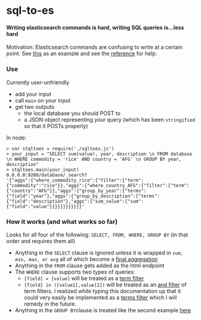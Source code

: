 sql-to-es
=========

#### Writing elasticsearch commands is hard, writing SQL queries is...less hard

Motivation: Elasticsearch commands are confusing to write at a certain point. See [this](http://www.elasticsearch.org/guide/en/elasticsearch/reference/1.x/search-aggregations-metrics-sum-aggregation.html) as an example and see the [reference](http://www.elasticsearch.org/guide/en/elasticsearch/reference/1.x/index.html) for help.

### Use

Currently user-unfriendly

- add your input
- call `main` on your input
- get two outputs
  - the local database you should POST to
  - a JSON object representing your query (which has been `stringified` so that it POSTs properly)

In node:

    > var stqltoes = require('./sqltoes.js')
    > your_input = "SELECT sum(value), year, description \n FROM database \n WHERE commodity = 'rice' AND country = 'AFG' \n GROUP BY year, description"
    > stqltoes.main(your_input)
    0.0.0.0:9200/database/_search?
    '{"aggs":{"where_commodity_rice":{"filter":{"term":{"commodity":"rice"}},"aggs":{"where_country_AFG":{"filter":{"term":{"country":"AFG"}},"aggs":{"group_by_year":{"terms":{"field":"year"},"aggs":{"group_by_description":{"terms":{"field":"description"},"aggs":{"sum_value":{"sum":{"field":"value"}}}}}}}}}}}}'

### How it works (and what works so far)

Looks for all four of the following: `SELECT, FROM, WHERE, GROUP BY` (in that order and requires them all)

- Anything in the `SELECT` clause is ignored unless it is wrapped in `sum, min, max, or avg` all of which become a [final aggregation](http://www.elasticsearch.org/guide/en/elasticsearch/reference/1.x/search-aggregations-metrics-sum-aggregation.html)
- Anything in the `FROM` clause gets added as the html endpoint
- The `WHERE` clause supports two types of queries:
  - `[field] = [value]` will be treated as a [term filter](http://www.elasticsearch.org/guide/en/elasticsearch/reference/current/query-dsl-term-filter.html)
  - `[field] in ([value1],value[2])` will be treated as an [and filter](http://www.elasticsearch.org/guide/en/elasticsearch/reference/current/query-dsl-and-filter.html#query-dsl-and-filter) of term filters. I realized while typing this documentation up that it could very easily be implemented as a [terms filter](http://www.elasticsearch.org/guide/en/elasticsearch/reference/current/query-dsl-terms-filter.html) which I will remedy in the future.
- Anything in the `GROUP BY`clause is treated like the second example [here](http://www.elasticsearch.org/guide/en/elasticsearch/reference/1.x/_executing_aggregations.html)
